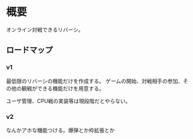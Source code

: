 # 概要

オンライン対戦できるリバーシ。

## ロードマップ

### v1

最低限のリバーシの機能だけを作成する。 ゲームの開始、対戦相手の参加、その他の観戦ができる機能だけを用意する。

ユーザ管理、CPU戦の実装等は現段階だとやらない。

### v2

なんかアホな機能つける。爆弾とか枠拡張とか


